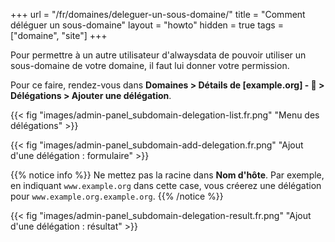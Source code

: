 +++
url = "/fr/domaines/deleguer-un-sous-domaine/"
title = "Comment déléguer un sous-domaine"
layout = "howto"
hidden = true
tags = ["domaine", "site"]
+++

Pour permettre à un autre utilisateur d'alwaysdata de pouvoir utiliser un sous-domaine de votre domaine, il faut lui donner votre permission.

Pour ce faire, rendez-vous dans **Domaines > Détails de [example.org] - 🔎 > Délégations > Ajouter une délégation**.

{{< fig "images/admin-panel_subdomain-delegation-list.fr.png" "Menu des délégations" >}}

{{< fig "images/admin-panel_subdomain-add-delegation.fr.png" "Ajout d'une délégation : formulaire" >}}

{{% notice info %}}
Ne mettez pas la racine dans **Nom d'hôte**. Par exemple, en indiquant `www.example.org` dans cette case, vous créerez une délégation pour `www.example.org.example.org`.
{{% /notice %}}

{{< fig "images/admin-panel_subdomain-delegation-result.fr.png" "Ajout d'une délégation : résultat" >}}
